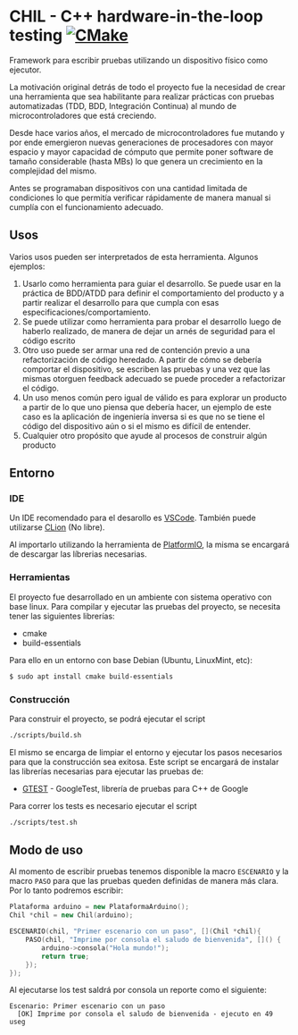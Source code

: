 # CHIL - C++ hardware-in-the-loop testing [![CMake](https://github.com/joacomf/chil/actions/workflows/pipeline.yml/badge.svg?branch=master)](https://github.com/joacomf/chil/actions/workflows/cmake.yml)

Framework para escribir pruebas utilizando un dispositivo físico como ejecutor.

La motivación original detrás de todo el proyecto fue la necesidad de crear una herramienta que sea habilitante para realizar prácticas con pruebas automatizadas (TDD, BDD, Integración Continua) al mundo de microcontroladores que está creciendo. 

Desde hace varios años, el mercado de microcontroladores fue mutando y por ende emergieron nuevas generaciones de procesadores con mayor espacio y mayor capacidad de cómputo que permite poner software de tamaño considerable (hasta MBs) lo que genera un crecimiento en la complejidad del mismo. 

Antes se programaban dispositivos con una cantidad limitada de condiciones lo que permitía verificar rápidamente de manera manual si cumplía con el funcionamiento adecuado. 

## Usos

Varios usos pueden ser interpretados de esta herramienta. Algunos ejemplos:
1. Usarlo como herramienta para guiar el desarrollo. Se puede usar en la práctica de BDD/ATDD para definir el comportamiento del producto y a partir realizar el desarrollo para que cumpla con esas especificaciones/comportamiento.
2. Se puede utilizar como herramienta para probar el desarrollo luego de haberlo realizado, de manera de dejar un arnés de seguridad para el código escrito
3. Otro uso puede ser armar una red de contención previo a una refactorización de código heredado. A partir de cómo se debería comportar el dispositivo, se escriben las pruebas y una vez que las mismas otorguen feedback adecuado se puede proceder a refactorizar el código.
4. Un uso menos común pero igual de válido es para explorar un producto a partir de lo que uno piensa que debería hacer, un ejemplo de este caso es la aplicación de ingeniería inversa si es que no se tiene el código del dispositivo aún o si el mismo es difícil de entender.
5. Cualquier otro propósito que ayude al procesos de construir algún producto

## Entorno

### IDE
Un IDE recomendado para el desarollo es [VSCode](https://code.visualstudio.com/). 
También puede utilizarse [CLion](https://www.jetbrains.com/es-es/clion/) (No libre).

Al importarlo utilizando la herramienta de [PlatformIO](https://platformio.org/), la misma se encargará de descargar las líbrerias necesarias.

### Herramientas
El proyecto fue desarrollado en un ambiente con sistema operativo con base linux. 
Para compilar y ejecutar las pruebas del proyecto, se necesita tener las siguientes librerías:
- cmake
- build-essentials

Para ello en un entorno con base Debian (Ubuntu, LinuxMint, etc):
```sh
$ sudo apt install cmake build-essentials
```

### Construcción
Para construir el proyecto, se podrá ejecutar el script
```sh
./scripts/build.sh
```
El mismo se encarga de limpiar el entorno y ejecutar los pasos necesarios para que la construcción sea exitosa.
Este script se encargará de instalar las librerías necesarias para ejecutar las pruebas de:
* [GTEST](https://github.com/google/googletest) - GoogleTest, librería de pruebas para C++ de Google

Para correr los tests es necesario ejecutar el script
```sh
./scripts/test.sh
```

## Modo de uso

Al momento de escribir pruebas tenemos disponible la macro `ESCENARIO` y la macro `PASO` para que las pruebas queden
definidas de manera más clara. Por lo tanto podremos escribir:

```c++
Plataforma arduino = new PlataformaArduino();
Chil *chil = new Chil(arduino);

ESCENARIO(chil, "Primer escenario con un paso", [](Chil *chil){
    PASO(chil, "Imprime por consola el saludo de bienvenida", []() {
        arduino->consola("Hola mundo!");
        return true;
    });
});
```

Al ejecutarse los test saldrá por consola un reporte como el siguiente:

```
Escenario: Primer escenario con un paso
  [OK] Imprime por consola el saludo de bienvenida - ejecuto en 49 useg
```

